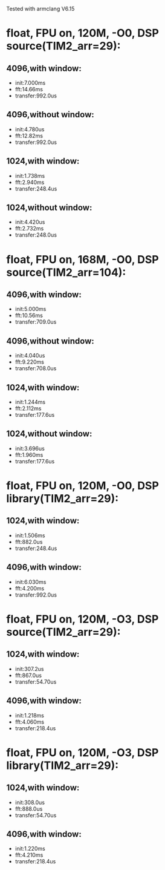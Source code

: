 Tested with armclang V6.15

# float, FPU on, 120M, -O0, DSP source(TIM2_arr=29):

## 4096,with window:
+ init:7.000ms
+ fft:14.66ms
+ transfer:992.0us

## 4096,without window:
+ init:4.780us
+ fft:12.82ms
+ transfer:992.0us

## 1024,with window:
+ init:1.738ms
+ fft:2.940ms
+ transfer:248.4us

## 1024,without window:
+ init:4.420us
+ fft:2.732ms
+ transfer:248.0us

# float, FPU on, 168M, -O0, DSP source(TIM2_arr=104):

## 4096,with window:
+ init:5.000ms
+ fft:10.56ms
+ transfer:709.0us

## 4096,without window:
+ init:4.040us
+ fft:9.220ms
+ transfer:708.0us

## 1024,with window:
+ init:1.244ms
+ fft:2.112ms
+ transfer:177.6us

## 1024,without window:
+ init:3.696us
+ fft:1.960ms
+ transfer:177.6us

# float, FPU on, 120M, -O0, DSP library(TIM2_arr=29):

## 1024,with window:
+ init:1.506ms
+ fft:882.0us
+ transfer:248.4us

## 4096,with window:
+ init:6.030ms
+ fft:4.200ms
+ transfer:992.0us

# float, FPU on, 120M, -O3, DSP source(TIM2_arr=29):

## 1024,with window:
+ init:307.2us
+ fft:867.0us
+ transfer:54.70us

## 4096,with window:
+ init:1.218ms
+ fft:4.060ms
+ transfer:218.4us

# float, FPU on, 120M, -O3, DSP library(TIM2_arr=29):

## 1024,with window:
+ init:308.0us
+ fft:888.0us
+ transfer:54.70us

## 4096,with window:
+ init:1.220ms
+ fft:4.210ms
+ transfer:218.4us